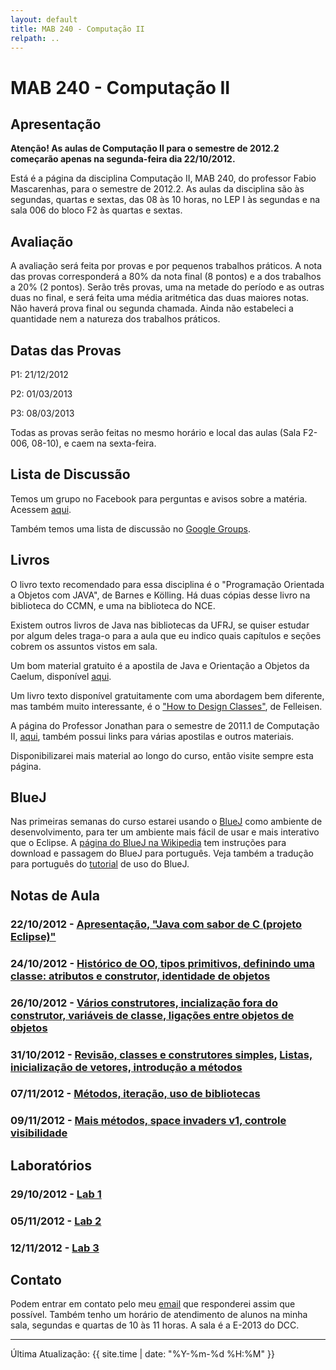 ```yaml
---
layout: default
title: MAB 240 - Computação II
relpath: ..
---
```


MAB 240 - Computação II
=======================

Apresentação
------------

**Atenção! As aulas de Computação II para o semestre de 2012.2 começarão
apenas na segunda-feira dia 22/10/2012.**

Está é a página da disciplina Computação II, MAB 240, do professor Fabio
Mascarenhas, para o semestre de 2012.2. As aulas da disciplina são às
segundas, quartas e sextas, das 08 às 10 horas, no LEP I às segundas e
na sala 006 do bloco F2 às quartas e sextas.

Avaliação
---------

A avaliação será feita por provas e por pequenos trabalhos práticos. A
nota das provas corresponderá a 80% da nota final (8 pontos) e a dos
trabalhos a 20% (2 pontos). Serão três provas, uma na metade do período
e as outras duas no final, e será feita uma média aritmética das duas
maiores notas. Não haverá prova final ou segunda chamada. Ainda não
estabeleci a quantidade nem a natureza dos trabalhos práticos.

Datas das Provas
----------------

P1: 21/12/2012

P2: 01/03/2013

P3: 08/03/2013

Todas as provas serão feitas no mesmo horário e local das aulas (Sala
F2-006, 08-10), e caem na sexta-feira.

Lista de Discussão
------------------

Temos um grupo no Facebook para perguntas e avisos sobre a matéria.
Acessem [aqui](http://www.facebook.com/groups/computacaoII/).

Também temos uma lista de discussão no [Google
Groups](https://groups.google.com/group/comp2-geral/).

Livros
------

O livro texto recomendado para essa disciplina é o "Programação
Orientada a Objetos com JAVA", de Barnes e Kölling. Há duas cópias desse
livro na biblioteca do CCMN, e uma na biblioteca do NCE.

Existem outros livros de Java nas bibliotecas da UFRJ, se quiser estudar
por algum deles traga-o para a aula que eu indico quais capítulos e
seções cobrem os assuntos vistos em sala.

Um bom material gratuito é a apostila de Java e Orientação a Objetos da
Caelum, disponível [aqui](http://www.caelum.com.br/apostilas/).

Um livro texto disponível gratuitamente com uma abordagem bem diferente,
mas também muito interessante, é o ["How to Design
Classes"](http://www.ccs.neu.edu/home/matthias/HtDC/htdc.pdf), de
Felleisen.

A página do Professor Jonathan para o semestre de 2011.1 de Computação
II, [aqui](http://www.dcc.ufrj.br/~comp2/), também possui links para
várias apostilas e outros materiais.

Disponibilizarei mais material ao longo do curso, então visite sempre
esta página.

BlueJ
-----

Nas primeiras semanas do curso estarei usando o
[BlueJ](http://www.bluej.org) como ambiente de desenvolvimento, para ter
um ambiente mais fácil de usar e mais interativo que o Eclipse. A
[página do BlueJ na Wikipedia](http://pt.wikipedia.org/wiki/BlueJ) tem
instruções para download e passagem do BlueJ para português. Veja também
a tradução para português do
[tutorial](http://www.bluej.org/tutorial/tutorial-portuguese.pdf) de uso
do BlueJ.

Notas de Aula
-------------

### 22/10/2012 - [Apresentação, "Java com sabor de C (projeto Eclipse)"](Aula1.zip)

### 24/10/2012 - [Histórico de OO, tipos primitivos, definindo uma classe: atributos e construtor, identidade de objetos](Aula2.zip)

### 26/10/2012 - [Vários construtores, incialização fora do construtor, variáveis de classe, ligações entre objetos de objetos](Aula3.zip)

### 31/10/2012 - [Revisão, classes e construtores simples](RegistroNotas.zip), [Listas, inicialização de vetores, introdução a métodos](Aula4.zip)

### 07/11/2012 - [Métodos, iteração, uso de bibliotecas](Aula5.zip)

### 09/11/2012 - [Mais métodos, space invaders v1, controle visibilidade](Aula6.zip)

Laboratórios
------------

### 29/10/2012 - [Lab 1](lab1.html)

### 05/11/2012 - [Lab 2](lab2.html)

### 12/11/2012 - [Lab 3](lab3.html)

Contato
-------

Podem entrar em contato pelo meu [email](mailto:mascarenhas@ufrj.br) que
responderei assim que possível. Também tenho um horário de atendimento
de alunos na minha sala, segundas e quartas de 10 às 11 horas. A sala é
a E-2013 do DCC.

* * * * *

Última Atualização: {{ site.time | date: "%Y-%m-%d %H:%M" }}
